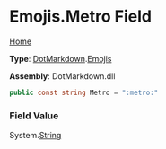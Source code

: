 # Emojis\.Metro Field

[Home](../../../README.md)

**Type**: [DotMarkdown](../../README.md)\.[Emojis](../README.md)

**Assembly**: DotMarkdown\.dll

```csharp
public const string Metro = ":metro:"
```

### Field Value

System\.[String](https://docs.microsoft.com/en-us/dotnet/api/system.string)